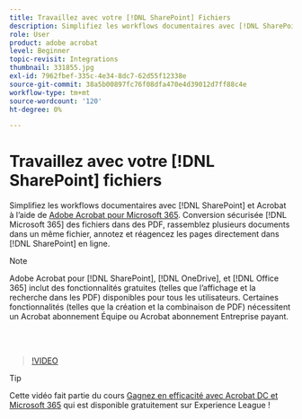 ```yaml
---
title: Travaillez avec votre [!DNL SharePoint] Fichiers
description: Simplifiez les workflows documentaires avec [!DNL SharePoint] et Acrobat à l’aide d’Adobe Acrobat pour [!DNL Microsoft 365]
role: User
product: adobe acrobat
level: Beginner
topic-revisit: Integrations
thumbnail: 331855.jpg
exl-id: 7962fbef-335c-4e34-8dc7-62d55f12338e
source-git-commit: 38a5b00897fc76f08dfa470e4d39012d7ff88c4e
workflow-type: tm+mt
source-wordcount: '120'
ht-degree: 0%

---
```


# Travaillez avec votre [!DNL SharePoint] fichiers

Simplifiez les workflows documentaires avec [!DNL SharePoint] et Acrobat à l’aide de [Adobe Acrobat pour Microsoft 365](https://appsource.microsoft.com/en-us/product/web-apps/adobeinc.adobe-document-cloud-pdf?tab=Overview). Conversion sécurisée [!DNL Microsoft 365] des fichiers dans des PDF, rassemblez plusieurs documents dans un même fichier, annotez et réagencez les pages directement dans [!DNL SharePoint] en ligne.

>[!NOTE]
>
>Adobe Acrobat pour [!DNL SharePoint], [!DNL OneDrive], et [!DNL Office 365] inclut des fonctionnalités gratuites (telles que l’affichage et la recherche dans les PDF) disponibles pour tous les utilisateurs. Certaines fonctionnalités (telles que la création et la combinaison de PDF) nécessitent un Acrobat abonnement Équipe ou Acrobat abonnement Entreprise payant.

<br> 

>[!VIDEO](https://video.tv.adobe.com/v/331855?hidetitle=true)

>[!TIP]
>
>Cette vidéo fait partie du cours [Gagnez en efficacité avec Acrobat DC et Microsoft 365](https://experienceleague.adobe.com/?recommended=Acrobat-U-1-2021.microsoft365) qui est disponible gratuitement sur Experience League !
